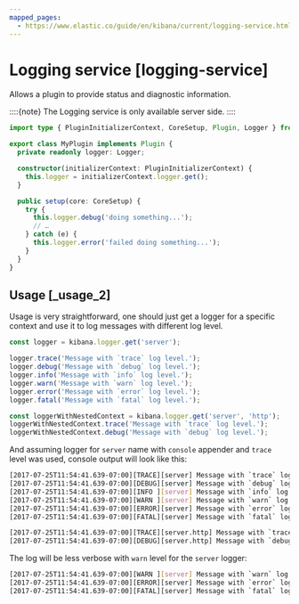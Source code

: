 ```yaml
---
mapped_pages:
  - https://www.elastic.co/guide/en/kibana/current/logging-service.html
---
```


# Logging service [logging-service]

Allows a plugin to provide status and diagnostic information.

::::{note}
The Logging service is only available server side.
::::


```typescript
import type { PluginInitializerContext, CoreSetup, Plugin, Logger } from '@kbn/core/server';

export class MyPlugin implements Plugin {
  private readonly logger: Logger;

  constructor(initializerContext: PluginInitializerContext) {
    this.logger = initializerContext.logger.get();
  }

  public setup(core: CoreSetup) {
    try {
      this.logger.debug('doing something...');
      // …
    } catch (e) {
      this.logger.error('failed doing something...');
    }
  }
}
```

## Usage [_usage_2]

Usage is very straightforward, one should just get a logger for a specific context and use it to log messages with different log level.

```typescript
const logger = kibana.logger.get('server');

logger.trace('Message with `trace` log level.');
logger.debug('Message with `debug` log level.');
logger.info('Message with `info` log level.');
logger.warn('Message with `warn` log level.');
logger.error('Message with `error` log level.');
logger.fatal('Message with `fatal` log level.');

const loggerWithNestedContext = kibana.logger.get('server', 'http');
loggerWithNestedContext.trace('Message with `trace` log level.');
loggerWithNestedContext.debug('Message with `debug` log level.');
```

And assuming logger for `server` name with `console` appender and `trace` level was used, console output will look like this:

```bash
[2017-07-25T11:54:41.639-07:00][TRACE][server] Message with `trace` log level.
[2017-07-25T11:54:41.639-07:00][DEBUG][server] Message with `debug` log level.
[2017-07-25T11:54:41.639-07:00][INFO ][server] Message with `info` log level.
[2017-07-25T11:54:41.639-07:00][WARN ][server] Message with `warn` log level.
[2017-07-25T11:54:41.639-07:00][ERROR][server] Message with `error` log level.
[2017-07-25T11:54:41.639-07:00][FATAL][server] Message with `fatal` log level.

[2017-07-25T11:54:41.639-07:00][TRACE][server.http] Message with `trace` log level.
[2017-07-25T11:54:41.639-07:00][DEBUG][server.http] Message with `debug` log level.
```

The log will be less verbose with `warn` level for the `server` logger:

```bash
[2017-07-25T11:54:41.639-07:00][WARN ][server] Message with `warn` log level.
[2017-07-25T11:54:41.639-07:00][ERROR][server] Message with `error` log level.
[2017-07-25T11:54:41.639-07:00][FATAL][server] Message with `fatal` log level.
```


